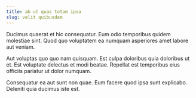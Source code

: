 ```yaml
---
title: ab ut quas totam ipsa
slug: velit quibusdam
---
```


Ducimus quaerat et hic consequatur. Eum odio temporibus quidem molestiae sint. Quod quo voluptatem ea numquam asperiores amet labore aut veniam.

Aut voluptas quo quo nam quisquam. Est culpa doloribus quia doloribus ut et. Est voluptate delectus et modi beatae. Repellat est temporibus eius officiis pariatur ut dolor numquam.

Consequatur ea aut sunt non quae. Eum facere quod ipsa sunt explicabo. Deleniti quia ducimus iste est.
